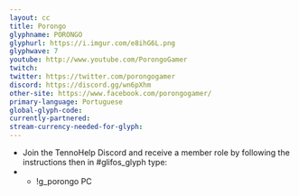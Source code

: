 ```yaml
---
layout: cc
title: Porongo
glyphname: PORONGO
glyphurl: https://i.imgur.com/e8ihG6L.png
glyphwave: 7
youtube: http://www.youtube.com/PorongoGamer
twitch: 
twitter: https://twitter.com/porongogamer
discord: https://discord.gg/wn6pXhm
other-site: https://www.facebook.com/porongogamer/
primary-language: Portuguese
global-glyph-code: 
currently-partnered: 
stream-currency-needed-for-glyph: 
---
```

* Join the TennoHelp Discord and receive a member role by following the instructions then in #glifos_glyph type:
* * !g_porongo PC

